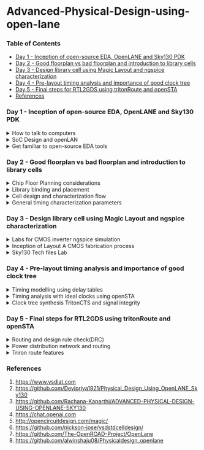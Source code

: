 # Advanced-Physical-Design-using-open-lane

### Table of Contents
- [Day 1 - Inception of open-source EDA, OpenLANE and Sky130 PDK](#day-1---inception-of-open-source-eda-openlane-and-sky130-pdk)
- [Day 2 - Good floorplan vs bad floorplan and introduction to library cells](#day-2---good-floorplan-vs-bad-floorplan-and-introduction-to-library-cells)
- [Day 3 - Design library cell using Magic Layout and ngspice characterization](#day-3---design-library-cell-using-magic-layout-and-ngspice-characterization)
- [Day 4 - Pre-layout timing analysis and importance of good clock tree](day-4---pre-layout-timing-analysis-and-importance-of-good-clock-tree)
- [Day 5 - Final steps for RTL2GDS using tritonRoute and openSTA](#day-5---final-steps-for-rtl2gds-using-tritonroute-and-opensta)
- [References](#references)

### Day 1 - Inception of open-source EDA, OpenLANE and Sky130 PDK
<details>
<summary>
How to talk to computers
</summary>    

The typical block diagram of a Arduino Microcontroller chip is shown here:  
<img width="500" alt="image" src="https://github.com/Lasya-G/Advanced-Physical-Design-using-open-lane/assets/140998582/553e99e1-a364-4c64-9e1a-5d61875c29c5">  

The package QFN-48 is shown below:  
<img width="500" alt="image" src="https://github.com/Lasya-G/Advanced-Physical-Design-using-open-lane/assets/140998582/609997e6-bf91-4950-8418-a2e7846337fe">  

The interface of the chip with package and the pads, core, die is shown here:
<img width="500" alt="Screenshot from 2023-09-05 19-16-57" src="https://github.com/Lasya-G/Advanced-Physical-Design-using-open-lane/assets/140998582/2ef42a7a-2c0d-4cd1-b7bb-3a44c9f6ac1a"> <img width="500" alt="image" src="https://github.com/Lasya-G/Advanced-Physical-Design-using-open-lane/assets/140998582/cf5a139e-e506-45a7-96ee-23751897edb5">  
PADS: They are the medium through which the signals are sent to the chip and vice-versa.

- Inorder for a program to run on the procssor, it first needs to get converted into an Assembly language which which finaaly gets converted into machine level language i.e; Binary.  
- The COMPILER converts the High-level language to Assembly level and the ASSEMBLER converts the Assembly level language into the Binary format.  



</details>

<details>
<summary>
SoC Design and openLAN
</summary>

The design of ASIC requires 3 main elements:  
<img width="400" alt="image" src="https://github.com/Lasya-G/Advanced-Physical-Design-using-open-lane/assets/140998582/a1d87924-47f5-4b99-b224-63a885a06366">  

The simplified ASIC design flow is shown below:  
<img width="450" alt="image" src="https://github.com/Lasya-G/Advanced-Physical-Design-using-open-lane/assets/140998582/1ff9041d-9dfe-4a04-b814-d8c18dd0c583">  

- **Synthesis**: This converts RTL into a circuit using the components from the standard cell library. The resultant circuit is described in HDL and is usually referred as gate-level netlist, which is a functional equivalent of RTL. Each cell has a different view depending on the tool used.
<img width="450" alt="image" src="https://github.com/Lasya-G/Advanced-Physical-Design-using-open-lane/assets/140998582/76df67ee-686b-438c-bd43-10d7ed8d6cd7">

- **Floor and Power planning**: The objective is to plan the silicon area and robust power distribution network to power the circuits.
  - Chip-Floor Planning: Partition the chip die between different system building blocks and place the I/O pads.
  - Macro-Floor Planning: We define the macro dimensions and its pin locations. We also define row definitions which is used in placement process.
  - Power PLanning : It is the process of managing and distributing electrical power within an IC to ensure proper functionality, performance, and reliability while minimizing power consumption.
<img width="400" alt="image" src="https://github.com/Lasya-G/Advanced-Physical-Design-using-open-lane/assets/140998582/1ce74b69-b92e-4275-8f02-57eb9ccae251">
<img width="200" alt="image" src="https://github.com/Lasya-G/Advanced-Physical-Design-using-open-lane/assets/140998582/1438aeca-4f1f-4396-86f0-6b965a85fcbc">
<img width="200" alt="image" src="https://github.com/Lasya-G/Advanced-Physical-Design-using-open-lane/assets/140998582/770361da-3faf-4993-8bd4-ff692b42e75b">

- **Placement**: Place the cells on the floorplan rows aligned with the sites. It is usually done in 2 steps:
  - Global placement : Finds the optimal positions for all cells, which can involve cell overlapping
  - Detailed placement : Positions are minimally altered to their fixed positions.
<img width="400" alt="image" src="https://github.com/Lasya-G/Advanced-Physical-Design-using-open-lane/assets/140998582/e3977563-aae6-4fe4-a0a8-45bec22d3799">


- **Clock Tree Synthesis**: It is used to create a clock distribution network inorder to deliver clock to all sequential elements with minimum skew and minimum latency, and in a good shape. It usually looks like a tree.
<img width="400" alt="image" src="https://github.com/Lasya-G/Advanced-Physical-Design-using-open-lane/assets/140998582/56fedd15-636f-4ceb-8cca-9699a8980766">

- **Routing**: Implement the interconnect using the available metal layers. These metal layers tracks form a routing grid. As routing grid is huge, divide and conquer approach is used for routing. First, Global routing generates the routing guides and then the Detailed routing uses the guide to implement actual wiring.

- **Sign Off**: It undergoes **Physical Verification** which includes Design Rules Checking and Layout vs Schematic, and **Timing Verification** which includes Static Timing Analysis.

<img width="500" alt="image" src="https://github.com/Lasya-G/Advanced-Physical-Design-using-open-lane/assets/140998582/7b760c4f-2dd0-40c1-9533-dbb1b13737f8">  

**OpenLane**

- It started as an Open-source flow for a true Open source tape-out experiment.
- Strive is a family of open everything SoCs. <img width="400" alt="image" src="https://github.com/Lasya-G/Advanced-Physical-Design-using-open-lane/assets/140998582/6bbdf602-9033-4594-ab31-5eafb0b70018">
- The main goal of OpenLane is to produce a clean GDSII with no human intervention.
- It is tuned for Skywater 130nm Open PDK, also supports XFAB180 and GF130G.
- It has 2 modes of operation: Autonomous and Interactive.

**OpenLane ASIC Flow**:  
<img width="700" alt="image" src="https://github.com/Lasya-G/Advanced-Physical-Design-using-open-lane/assets/140998582/f02bc1db-eee4-4c52-aa64-98c0a7577b01">   

</details>

<details>
<summary>
Get familiar to open-source EDA tools
</summary>

Follow the below steps for installation of OpenLane:  

```
cd $HOME
git clone https://github.com/The-OpenROAD-Project/OpenLane --recurse-submodules 
cd OpenLane
make
make test
cd /home/ASIC/OpenLane/designs/ci
cp -r * ../
```
Use the following commands to invoke OpenLane and run synthesis:  

```
cd ASIC/OpenLane
make mount
./flow.tcl -interactive
package require openlane 0.9
prep -design picorv32a
run_synthesis
```

<img width="700" alt="image" src="https://github.com/Lasya-G/Advanced-Physical-Design-using-open-lane/assets/140998582/bbe46115-0395-47a2-abce-93d9a9c80714">  

To view the netlist, use the following commands:  
```
cd designs/picorv32a/runs/RUN_2023.09.12_06.50.19//results/synthesis/
gedit picorv32.v
```

<img width="700" alt="image" src="https://github.com/Lasya-G/Advanced-Physical-Design-using-open-lane/assets/140998582/51d96007-594e-4b3f-9bca-d07bc582eb30">  

Synthesis report can be seen by using these:
  ```
cd designs/picorv32a/runs/RUN_2023.09.12_06.50.19//results/synthesis/
gedit 1-synthesis.AREA_0.stat.rpt 
```

<img width="700" alt="image" src="https://github.com/Lasya-G/Advanced-Physical-Design-using-open-lane/assets/140998582/a40f673b-6dfd-4ba6-9e69-c1814e013057">  

Flop ratio = Number of flops/Total number of cells = 1596/10104 = 0.1579 

</details>  

### Day 2 - Good floorplan vs bad floorplan and introduction to library cells
<details>
<summary>
Chip Floor Planning considerations
</summary>

There are 2 important factors to consider in Floorplanning: **Utilization Factor** and **Aspect Ratio**. They are defined as follows:
```
Utilisation Factor =  Area occupied by netlist
                     __________________________
                        Total area of core
```
When Utilization factor is 1, it means the core is completely utilised and there is no space for extra logic. So, we typically maintain the utilization factor as 0.5 or 0.6.  

```

Aspect Ratio =  Height
               ________
                Width

```
The Aspect ratio of 1 implies that the chip is square shaped. Any value other than 1 implies rectanglular chip.  

<i> **Pre-Placed Cells** </i> : They refer to specific logic cells or standard cells that are manually or algorithmically placed in predefined positions on the chip's layout before the automated placement and routing tools are applied to place and connect the rest of the logic cells. The locations of these pre-placement cells should be well defined because once placed, they cannot be altered. Pre-placement cells must always be surrounded by de-coupling capacitors.  

<i> **De-Coupling Capacitors** </i> : When we connect the circuit with wires, there will be some voltage drop as every physical thing has some resistance. This voltage supplied after the drop must always be in the safe range of noise margin. De-coupling capacitors are huge capacitors charged to power supply voltage and placed close the logic circuit. Their role is to decouple the circuit from power supply by supplying the necessary amount of current to the circuit. They pervent crosstalk and enable local communication.  

<img width="400" alt="image" src="https://github.com/Lasya-G/Advanced-Physical-Design-using-open-lane/assets/140998582/9c866db4-70a9-46b1-a5ca-d7bae4870c0b">  

<i> **Power Planning** </i> : 
- Ground Bump is a transient effect that can occur during the operation of the circuit where the voltage level of the ground (GND) signal temporarily rises or "bounces" above its reference voltage due to the switching of digital logic gates or other high-current activities. This condition arises when several blocks or cells try to dissipate power at the same time.
- Voltage droop, also known as voltage sag or voltage drop, refers to a temporary reduction in the power supply voltage at a specific point on the chip when a high current demand occurs. This condition arises when several blocks or cells try to draw power at the same time.

When this ground bump or voltage droop violates the noise margin range, then the desired output is not achievable. Inorder to avoid this, we place ground and power ports in horizontal and vertical positions so that these blokcs draw power or dissipate then to nearest associated port.  
<img width="600" alt="image" src="https://github.com/Lasya-G/Advanced-Physical-Design-using-open-lane/assets/140998582/948ce2d8-5b19-4f80-8c1e-50727e6be2af">  

<i> **Pin Placemnet** </i> : The connectivity information between the gates is coded using Verilog or VHDL language and is defined as the "Netlist". The Pin infromation is stored in between the Die and Core. The ordering of these pins is random as it depends on the placement of the cells. The clock cells is always bigger in size because it needs to drive most of the design blocks and must possess lease resistance.  
<img width="600" alt="image" src="https://github.com/Lasya-G/Advanced-Physical-Design-using-open-lane/assets/140998582/b82518b2-3968-4974-9785-7a1968b310b6">  

<i> **Floor Planning** </i>  

Floorplan of picorv32a is done using the below command:  
```
run_floorplan
```

Post the floorplan run, a .def file will have been created within the "results/floorplan" directory. We may review floorplan files by checking the "floorplan.tcl". The system defaults will have been overriden by switches set in "conifg.tcl" and further overriden by switches set in "sky130A_sky130_fd_sc_hd_config.tcl".  

To view the floorplan, we invoke magic.
```
cd ASIC/OPenLane/designs/picorv32a/runs/RUN_2023_09.16_05.35.04/results/floorplan
magic -T home/.volare/sky130A/libs.tech/magic/sky130A.tech lef read ../../tmp/merged.nom.lef def read picorv32.def &
```

<img width="700" alt="image" src="https://github.com/Lasya-G/Advanced-Physical-Design-using-open-lane/assets/140998582/83f02543-8742-4ef6-914c-bb0bdff2672d">  

</details>

<details>
<summary>
Library binding and placement
</summary>

<i> **Netlist Boinding and initial place design** </i> : First we need to bind the netlist with physical cells. We have shapes for OR, AND and every cell for pratice purpose. But in reality we dont have such shapes, we have give an physical dimensions like rectangles or squares weight and width. This information is given in libs and lefs. Now we place these cells in our design by initilaising it.  
<img width="600" alt="image" src="https://github.com/Lasya-G/Advanced-Physical-Design-using-open-lane/assets/140998582/ab168232-ad2b-42b9-8329-da28a22e3ff7">  

<i> **Placement Optimization** </i> : The next step is placement. Once we initial the design, the logic cells in netlist in its physical dimisoins is placed on the floorplan. Placement is perfomed in 2 stages:

- Global Placement: Cells will be placed randomly in optimal positions which may not be legal and cells may overlap. Optimization is done through reduction of half parameter wire length.
- Detailed Placement: It alters the position of cells post global placement so as to legalise them. Legalisation of cells is important from timing point of view.

<img width="600" alt="image" src="https://github.com/Lasya-G/Advanced-Physical-Design-using-open-lane/assets/140998582/d31aa82f-df6c-4c26-8da3-5c1319b75136">  

Optimization is stage where we estimate the length and capictance, based on that we add buffers. Ideally, Optimization is done for better timing.  

<i> **Congestion aware placement using RePlAce** </i> :  
Use the below command to run placement
```
run_placement
```

<img wudth="600" alt="image" src="https://github.com/Lasya-G/Advanced-Physical-Design-using-open-lane/assets/140998582/9b9947f0-3404-46d5-9c2e-79f4e1834c65">  

</details>

<details>
<summary>
Cell design and characterization flow
</summary>

<i> **Inputs for cell design flow** </i>  : Library is a place where we get information about every cell. It has differents cells with different size, functionality,threshold voltages. There is a typical cell design flow steps.
- Inputs : PDKS(process design kit) : DRC & LVS, SPICE Models, library & user-defined specs.
- Design Steps :Circuit design, Layout design (Art of layout Euler's path and stick diagram), Extraction of parasitics, Characterization (timing, noise, power).
- Outputs: CDL (circuit description language), LEF, GDSII, extracted SPICE netlist (.cir), timing, noise and power .lib files

<img width="250" alt="image" src="https://github.com/Lasya-G/Advanced-Physical-Design-using-open-lane/assets/140998582/feb4c3dd-7c7c-4613-9067-cc1381341540">  

<i> **Standard Cell Characterization Flow** </i> : Characterization refers to the process of gathering and analyzing electrical and performance data for a specific cell or library element. The goal of characterization is to provide accurate and comprehensive information about how the cell behaves under various operating conditions. This information is essential for designing and optimizing digital circuits using these cells.  
A typical standard cell characterization flow includes the following steps:  
- Read in the models and tech files
- Read extracted spice netlist
- Recognise behaviour of the cell
- Read the subcircuits
- Attach power sources
- Apply stimulus to characterization setup
- Provide necessary output capacitance loads
- Provide necessary simulation commands he opensource software called GUNA can be used for characterization. Steps 1-8 are fed into the GUNA software which generates timing, noise and power models.

Now all these 8 steps are fed in together as a configuration file to a characterization software called GUNA. This software generates timing, noise, power models. These .libs are classified as Timing characterization, power characterization and noise characterization.  

<img width="500" alt="image" src="https://github.com/Lasya-G/Advanced-Physical-Design-using-open-lane/assets/140998582/49271f4d-884e-46c1-8ee3-7e57659b5997">  

</details> 

<details>
<summary>
General timing characterization parameters 
</summary> 
  
<i> **Timing threshold definition** </i> :

Timing Definition | Value
------------ | -------------
slew_low_rise_thr  | 20% value
slew_high_rise_thr |  80% value
slew_low_fall_thr | 20% value
slew_high_fall_thr | 80% value
in_rise_thr | 50% value
in_fall_thr | 50% value
out_rise_thr | 50% value
out_fall_thr | 50% value    

<i> **Propagation delay and Tranistion time** </i> :   

- Propagation Delay: Propagation delay refers to the time it takes for a change in an input signal to reach 50% of its final value to produce a corresponding change in the output signal to reach 50% of its final value of a digital circuit.
```
rise delay =  time(out_fall_thr) - time(in_rise_thr)
```

- Transition Time : The time it takes the signal to move between states is the transition time , where the time is measured between 10% and 90% or 20% to 80% of the signal levels.
```
Fall transition time: time(slew_high_fall_thr) - time(slew_low_fall_thr)

Rise transition time: time(slew_high_rise_thr) - time(slew_low_rise_thr)
```

A poor choice of threshold points leads to neative delay value. Therefore a correct choice of thresholds is very important.  

</details>

### Day 3 - Design library cell using Magic Layout and ngspice characterization
<details>
<summary>
Labs for CMOS inverter ngspice simulation
</summary>

<i> **I/O Placer Revision** </i> :  PnR is a iterative flow and hence, we can make changes to the environment variables in the fly to observe the changes in our design. Let us say If I want to change my pin configuration along the core from equvi distance randomly placed to someother placement, we just set that IO mode variable on command prompt as shown below:  
```
set ::env(FP_IO_MODE) 2
```

<i> **Spice deck creation & Simulation for CMOS Inverter** </i> :  
Before performing SPICE simulation, we have to create a SPICE Deck that contains the information about the following:
- Component connectivity - how the components are connected
- Component values - values of each component present in the circuit
- Nodes - number of nodes and the elements connected between the nodes
- Simulation type and parameters - type of simulation to be performed, say operating point, AC analysis or DC Analysis etc
- Capacitance load - value of the capacitance connected at the load
- Model description - model files that should be included in the simulation
- Netlist description

<img width="600" alt="image" src="https://github.com/Lasya-G/Advanced-Physical-Design-using-open-lane/assets/140998582/870c74b3-b2fa-4af5-acef-a85781a5c5d4">   
<img width="600" alt="image" src="https://github.com/Lasya-G/Advanced-Physical-Design-using-open-lane/assets/140998582/1ae8949d-ab0c-4774-96b8-28e94a5614cf">  

<i> **Switching threshold** </i> : The switching threshold of a CMOS inverter is the point on the transfer characteristics where Vin equals Vout(=Vm). At this point, both PMOS and NMOS are in ON state which gives rise to a leakage current.  

<i> **Steps to gitclone vsdstdcelldesign** </i> : The Magic layout of a CMOS inverter will be used so as to intergate the inverter with the picorv32a design. To do this, inverter magic file is sourced from vsdstdcelldesign by cloning it within the <i> home/OpenLane </i> directory as follows:
```
git clone https://github.com/nickson-jose/vsdstdcelldesign
```
This creates a vsdstdcelldesign named folder in the openlane directory. Now, we can view the layout of inverter in magic using the below command:  
```
magic -T libs/sky130A.tech sky130_inv.mag &
```
<img width="600" alt="image" src="https://github.com/Lasya-G/Advanced-Physical-Design-using-open-lane/assets/140998582/10f0c189-fb59-41bd-81b3-77635d335deb">  

</details>
<details>
<summary>
Inception of Layout A CMOS fabrication process
</summary>

<i> **16 Mask CMOS process** </i> :  
The 16-mask CMOS process consists of the following steps:
1. Selection of subtrate: Secting the body/substrate material. <img width="300" alt="image" src="https://github.com/Lasya-G/Advanced-Physical-Design-using-open-lane/assets/140998582/498cf18e-c26d-4d56-85e4-eebb95c9926a"> 
2. Creating active region for transistors: Isolation between active region pockets by SiO2 and Si3N4 deposition followed by photolithography and etching. <img width="300" alt="image" src="https://github.com/Lasya-G/Advanced-Physical-Design-using-open-lane/assets/140998582/c3658e64-e1b2-4c4b-a15b-2e88f066b362">  
3. N-well and P-well formation: Ion implanation by Boron for P-well and by Phosphorous for N-well formation. <img width="300" alt="image" src="https://github.com/Lasya-G/Advanced-Physical-Design-using-open-lane/assets/140998582/cdfe9703-6187-40a5-85cb-c737759e9a1e">  
4. Formation of gate terminal: NMOS and PMOS gates formed by photolithography techniques. <img width="300" alt="image" src="https://github.com/Lasya-G/Advanced-Physical-Design-using-open-lane/assets/140998582/05e4dcf3-665e-41b3-b268-08f2b7ace7b9">
5. LDD (lightly doped drain) formation: LDD formed to prevent hot electron effect. <img width="300" alt="image" src="https://github.com/Lasya-G/Advanced-Physical-Design-using-open-lane/assets/140998582/84af76f3-696d-4c6b-b1b0-8fbe6e89cca0">
6. Source & drain formation: Screen oxide added to avoid channelling during implants followed by Aresenic implantation and annealing.  <img width="300" alt="image" src="https://github.com/Lasya-G/Advanced-Physical-Design-using-open-lane/assets/140998582/1e1df456-0e5b-4004-8237-87f144ee0384">
7. Local interconnect formation: Removal of screen oxide by HF etching. Deposition of Ti for low resistant contacts.  <img width="300" alt="image" src="https://github.com/Lasya-G/Advanced-Physical-Design-using-open-lane/assets/140998582/8ad5c234-8df4-4de6-9b1e-40b7203ed78f">  
8. Higher level metal formation: CMP for planarization followed by TiN and Tungsten deposition. Top SiN layer for chip protection.
<img width="500" alt="image" src="https://github.com/Lasya-G/Advanced-Physical-Design-using-open-lane/assets/140998582/a8e3ec3e-9dc4-4426-888a-a85f3a5b68d2">

The 16 masks used in the above process are:  

- *Substrate Mask (Mask 1):* This mask defines the active regions on the silicon wafer where transistors and other devices will be formed. It specifies the boundaries of the N-well and P-well regions.
- *Threshold Voltage Adjustment Mask (Mask 2):* This mask adjusts the threshold voltage of the transistors by defining the regions where threshold voltage implants are required.
- *Gate Oxide Mask (Mask 3):* This mask defines the areas where gate oxide will be grown or deposited. The gate oxide acts as an insulator between the gate electrode and the silicon substrate.
- *Poly-Silicon Gate Mask (Mask 4):* This mask defines the gate electrodes for both N-channel and P-channel transistors. It outlines the shape of the gates.
- *N+ and P+ Diffusion Masks (Masks 5 and 6):* These masks define the source and drain regions for the N-channel and P-channel transistors, respectively. These regions are typically doped with impurities to create the necessary electrical characteristics.
- *Contact Mask (Mask 7):* This mask defines the openings for contacts, which allow the metal layers to connect to the underlying silicon.
- *First Metal Layer Mask (Mask 8):* This mask defines the first layer of metal interconnects that connect various components on the chip, such as transistors and contacts.
- *Interlayer Dielectric (ILD) Mask (Mask 9):* This mask defines the dielectric material that insulates metal layers from each other. It also specifies the locations of vias for vertical connections.
- *Via Mask (Mask 10):* This mask defines the openings in the ILD layer for vias, which enable vertical connections between metal layers.
- *Second Metal Layer Mask (Mask 11):* This mask defines the second layer of metal interconnects, which connect to the underlying metal layer and vias.
- *Barrier Layer Mask (Mask 12):* This mask defines layers used to improve adhesion between metal and dielectric, enhancing the reliability of the interconnects.
- *Third Metal Layer Mask (Mask 13):* This mask defines the third layer of metal interconnects, which can connect to the lower metal layers through vias.
- *Passivation Layer Mask (Mask 14):* This mask defines the protective passivation layer that covers the entire chip, protecting it from external factors and contamination.
- *Bond Pad Mask (Mask 15):* This mask defines the locations of bond pads, which are used for external electrical connections and testing.
- *Test Structure Mask (Mask 16):* This mask includes various test structures used for quality control, testing, and characterization during manufacturing.

</details>

<details>
<summary>
Sky130 Tech files Lab
</summary>


<i> **Spice Extraction** </i> : Use the below commands in tkcon to achieve .mag to .spice extraction:  
```
extract all
ext2spice cthresh 0 rethresh 0
ext2spice
```
ext2spice commands converts the ext file to spice netlist. cthreh and rthresh are the switches to extract all the parasitic resistance and capacitance. The extracted spice list has to be modified as shown below to use ngspice to perform simulation:
<img width="600" alt="image" src="https://github.com/Lasya-G/Advanced-Physical-Design-using-open-lane/assets/140998582/7c203860-da34-45ef-8c01-d72d22fa5df7">

Use the following command to simulate spice netlist and plot the waveform:
```
ngspice sky130_inv.spice
plot y vs time a
```
<img width="500" alt="image" src="https://github.com/Lasya-G/Advanced-Physical-Design-using-open-lane/assets/140998582/0165717e-8401-4b2a-b939-9de2db8daa1e">

The spikes in the output at switching points is due to low capacitance loads. This can be taken care of by editing the spice deck to increase the load capacitance value.

<i> **Inverter Standard cell Characterization** </i> :
Four timing parameters are used to characterize the inverter standard cell:

- Rise transition: Time taken for the output to rise from 20% of max value to 80% of max value.
- Fall transition- Time taken for the output to fall from 80% of max value to 20% of max value.
- Cell rise delay = time(50% output rise) - time(50% input fall)
- Cell fall delay = time(50% output fall) - time(50% input rise)

The above timing parameters can be computed by noting down various values from the ngspice waveform:
```
Rise transition = (2.23843 - 2.17935) = 59.08ps

Fall transition = (4.09291 - 4.05004) = 42.87ps

Cell rise delay = (2.20636 - 2.15) = 56.36ps

Cell fall delay = (4.07479 - 4.05) = 24.79ps
```

<i> **Magic and DRC Rules** </i> :  
The technology file is a setup file that declares layer types, colors, patterns, electrical connectivity, DRC, device extraction rules and rules to read LEF and DEF files. Magic layouts can be sourced from ```opencircuitdesign.com``` using the command:  
```
wget http://opencircuitdesign.com/open_pdks/archive/drc_tests.tgz
tar xfz drc_tests.tgz
```

```
cd drc_tests
magic -d XR met3.mag
```

To analyse DRC errors, magic is invoked and the met3.mag file is opened either from the software as ```file-> open-> met3.mag``` or by running command in tkcon as ```magic -d XR met3```.
DRC errors can be found by selecting a component and typing: ```drc why``` in tkcon.  

The descriptions of DRC rules can be found in the [SKY130 PDK’s documentation](https://skywater-pdk.readthedocs.io/en/main/rules/).


</details>  


### Day 4 - Pre-layout timing analysis and importance of good clock tree
<details>
<summary>
Timing modelling using delay tables
</summary>

<i> **Steps to convert Grid info inti Track info** </i>:  
A requirement for ports as specified in ```tracks.info``` is that they should be at intersection of horizontal and vertical tracks. The CMOS Inverter ports A and Y are on li1 layer. It needs to be ensured that they're on the intersection of horizontal and vertical tracks. We access the tracks.info file for the pitch and direction information:  

<img width="500" alt="image" src="https://github.com/Lasya-G/Advanced-Physical-Design-using-open-lane/assets/140998582/5eebb2b0-aea1-437c-82bb-8f4ad009a507">  

To ensure that ports lie on the intersection point, the grid spacing in Magic (tkcon) must be changed to the li1 X and li1 Y values. Convergence of grid and tracks can be achieved using the following command:
```
grid 0.46um 0.34um 0.23um 0.17um
```
<img width="600" alt="image" src="https://github.com/Lasya-G/Advanced-Physical-Design-using-open-lane/assets/140998582/41cd60d2-6db7-42b9-b981-7f1ba1a92fd1">  

<i> **Steps to convert magic layout to std cell LEF** </i> :  
Next step is extracting LEF file for the cell. However, certain properties and definitions need to be set to the pins of the cell which aid the placer and router tool. For LEF files, a cell that contains ports is written as a macro cell, and the ports are the declared PINs of the macro. Our objective is to extract LEF from a given layout (here of a simple CMOS inverter) in standard format. Defining port and setting correct class and use attributes to each port is the first step. Ports of the layout are the pins of lef file.
- Select port->Edit->text and make the following changes:
<img width="500" alt="Screenshot from 2023-09-16 14-36-42" src="https://github.com/Lasya-G/Advanced-Physical-Design-using-open-lane/assets/140998582/587e87a8-bae9-4118-ac36-ef7b4db246f8">
The same procedure is followed for Y, VPWR, VGND:
<img width="500" alt="image" src="https://github.com/Lasya-G/Advanced-Physical-Design-using-open-lane/assets/140998582/809901b7-d9bd-428e-b9cb-835c593be6a0">
<img width="500" alt="image" src="https://github.com/Lasya-G/Advanced-Physical-Design-using-open-lane/assets/140998582/9810cfc9-2cd1-4347-bfda-a80563d89d82">
<img width="500" alt="image" src="https://github.com/Lasya-G/Advanced-Physical-Design-using-open-lane/assets/140998582/64d6e59d-95d5-4031-9172-d68625300d5d">

<i> **Standard cell LEF generation** </i> :
Before the CMOS Inverter standard cell LEF is extracted, the purpose of ports must be defined:
```
//Select A area

port class input
port use signal

//Select Y area

port class output
port use signal

//Select VPWR area

port class inout
port use power

//Select VGND area

port class inout
port use ground
```

LEF extraction is done using the below command:
```
lef write
```
This generates sky130_vsdinv.lef file.  

<i> **Steps to include to custome cell in design** </i> :  
To include custom cell into syntheis:  
- Copy file to picorv32a location.
- In the config.json file, make the following changes:
```

{
    "DESIGN_NAME": "picorv32",
    "VERILOG_FILES": "dir::src/picorv32a.v",
    "CLOCK_PORT": "clk",
    "CLOCK_NET": "clk",
    "GLB_RESIZER_TIMING_OPTIMIZATIONS": true,
    "RUN_HEURISTIC_DIODE_INSERTION": true,
    "DIODE_ON_PORTS": "in",
    "GPL_CELL_PADDING": 2,
    "DPL_CELL_PADDING": 2,
    "CLOCK_PERIOD": 24,
    "FP_CORE_UTIL": 35,
    "PL_RANDOM_GLB_PLACEMENT": 1,
    "PL_TARGET_DENSITY": 0.5,
    "FP_SIZING": "relative",
    "LIB_SYNTH":"dir::src/sky130_fd_sc_hd__typical.lib",
    "LIB_FASTEST":"dir::src/sky130_fd_sc_hd__fast.lib",
    "LIB_SLOWEST":"dir::src/sky130_fd_sc_hd__slow.lib",
    "LIB_TYPICAL":"dir::src/sky130_fd_sc_hd__typical.lib",
    "TEST_EXTERNAL_GLOB":"dir::/src/*",
    "SYNTH_DRIVING_CELL":"sky130_vsdinv",
    "MAX_FANOUT_CONSTRAINT": 4,
    "pdk::sky130*": {
        "MAX_FANOUT_CONSTRAINT": 6,
        "scl::sky130_fd_sc_ms": {
            "FP_CORE_UTIL": 30
        }
    }
}
```

Now, run OpenLane using the following commands:
```
prep -design picorv32a
set lefs [glob $::env(DESIGN_DIR)/src/*.lef]
add_lefs -src $lefs
run_synthesis
```
<img width="500" alt="image" src="https://github.com/Lasya-G/Advanced-Physical-Design-using-open-lane/assets/140998582/bc730d67-71a7-4fb1-a161-4a31d85a6104">  

Now we use the below commands to run floorplan and placement:
```
run_floorplan
run_placement
```

<img width="600" alt="image" src="https://github.com/Lasya-G/Advanced-Physical-Design-using-open-lane/assets/140998582/749854e4-62cb-48fa-89bb-8544844bfd1b">    



<i> **Dealy Tables** </i> :  
We encounter several types of delays in ASIC design. They are as follows:Gate delay or Intrinsic delay,Net delay or Interconnect delay or Wire delay or Extrinsic delay or Flight time, Transition or Slew,Propagation delay,Contamination delay. Wire delays or extrinsic delays are calculated using output drive strength, input capacitance and wire load models. Other delays are intrinsic properties of each and every gate. Delays are interdependent on different electrical properties.Input capacitance of the logic gate is a function of output state, output loads and input slew rate, Internal timing arcs and output slew rate is a function of switching inputs, Capacitance of the wire is dependent on frequency. Lets say two scenarios, we have long wire and the cell(X1) is sitting at the end of the wire : the delay of this cell will be different because of the bad transition that caused due to the resistance and capcitances on the long wire. we have the same cell sitting at the end of the short wire: the delay of this will be different since the transistion is not that bad comapred. Eventhough both are same cells, depending upon the input tran, the delay got changed. Same goes with o/p load also.  

<img width="600" alt="image" src="https://github.com/Lasya-G/Advanced-Physical-Design-using-open-lane/assets/140998582/75274263-46c7-45a7-b494-a95286fc040e">  

</details>

<details>
<summary>
Timing analysis with ideal clocks using openSTA
</summary>

<i> **Setup timing Analysis(Flip flop)** </i> :  
Setup time is the required time duration that the input data MUST be stable before the triggering-edge of the clock. If data is changing within this setup time window, the input data might be lost and not stored in the flip-flop as metastability might occur. What is metastability? When setup and hold time requirements are violated, the flip-flop state becomes unstable, and after an unpredictable duration, the state of the flip-flop can settle either way (1 or 0). This scenario is known as metastability. As shown in the following diagram, output Q1 passes through the slow logic and arrives late at the input D2 of FF2, which leads to setup time violation and the loss of the new data. Thus combinational delay must be less than clock frequency - setup time.  

<img width="600" alt="image" src="https://github.com/Lasya-G/Advanced-Physical-Design-using-open-lane/assets/140998582/62aa2cbb-93d9-4045-9ca4-12c2ca1675ca">  
  

**Clock Jitter**:  This is a characteristic of the clock source and the clock signal environment. It can be defined as “deviation of a clock edge from its ideal location.” Clock jitter is typically caused by clock generator circuitry, noise, power supply variations, interference from nearby circuitry etc. Jitter is a contributing factor to the design margin specified for timing closure.  
<img width="600" alt="image" src="https://github.com/Lasya-G/Advanced-Physical-Design-using-open-lane/assets/140998582/5ab2d48b-fb60-4cd4-bd5c-72eaf7402bd6">  

<i> **Post-synthesis timing analysis using Openlane** </i> :

Timing analysis is carried out outside the openLANE flow using OpenSTA tool. For this, a new file pre_sta.conf is created. This file would be reqiured to carry out the STA analysis. Invoke OpenSTA outside the openLANE flow as follows:
```
sta pre_sta.conf
```

Since clock tree synthesis has not been performed yet, the analysis is with respect to ideal clocks and only setup time slack is taken into consideration. The slack value is the difference between data required time and data arrival time. The worst slack value must be greater than or equal to zero. If a negative slack is obtained, following steps may be followed:
- Change synthesis strategy, synthesis buffering and synthesis sizing values.
- Review maximum fanout of cells and replace cells with high fanout.

</details>

<details>
<summary>
Clock tree synthesis TritonCTS and signal integrity
</summary>

The purpose of building a clock tree is enable the clock input to reach every element and to ensure a zero clock skew. H-tree is a common methodology followed in CTS. Before attempting a CTS run in TritonCTS tool, if the slack was attempted to be reduced in previous run, the netlist may have gotten modified by cell replacement techniques. Therefore, the verilog file needs to be modified using the write_verilog command. In this stage clock is propagated and make sure that clock reaches each and every clock pin from clock source with mininimum skew and insertion delay. Inorder to do this, we implement H-tree using mid point strategy.  

- **Balanced Tree CTS**: In a balanced tree CTS, the clock signal is distributed in a balanced manner, often resembling a binary tree structure. This approach aims to provide roughly equal path lengths to all clock sinks (flip-flops) to minimize clock skew. It's relatively straightforward to implement and analyze but may not be the most power-efficient solution.

- **H-tree CTS**: An H-tree CTS uses a hierarchical tree structure, resembling the letter "H." It is particularly effective for distributing clock signals across large chip areas. The hierarchical structure can help reduce clock skew and optimize power consumption.
<img width="500" alt="image" src="https://github.com/Lasya-G/Advanced-Physical-Design-using-open-lane/assets/140998582/6269d08b-5895-4f04-931c-be311a162db0">

- **Star CTS**: In a star CTS, the clock signal is distributed from a single central point (like a star) to all the flip-flops. This approach simplifies clock distribution and minimizes clock skew but may require a higher number of buffers near the source.

- **Global-Local CTS**: Global-Local CTS is a hybrid approach that combines elements of both star and tree topologies. The global clock tree distributes the clock signal to major clock domains, while local trees within each domain further distribute the clock. This approach balances between global and local optimization, addressing both chip-wide and domain-specific clocking requirements.

- **Mesh CTS**: In a mesh CTS, clock wires are arranged in a mesh-like grid pattern, and each flip-flop is connected to the nearest available clock wire. It is often used in highly regular and structured designs, such as memory arrays. Mesh CTS can offer a balance between simplicity and skew minimization.

- **Adaptive CTS**: Adaptive CTS techniques adjust the clock tree structure dynamically based on the timing and congestion constraints of the design. This approach allows for greater flexibility and adaptability in meeting design goals but may be more complex to implement.

<i> **CrossTalk** </i> :  Crosstalk is a disturbance caused by the electric or magnetic fields of one telecommunication signal affecting a signal in an adjacent circuit. Essentially, every electrical signal has a varying electromagnetic field. Whenever these fields overlap, unwanted signals -- capacitive, conductive or inductive coupling -- cause electromagnetic interference (EMI) that can create crosstalk. Overlap can occur with structured cabling, integrated circuit design, audio electronics and other connectivity systems. For example, if there are two wires in close proximity that are carrying different signals, their currents will create magnetic fields that induce a weaker signal in the neighboring wire. Impact: Crosstalk is a significant concern in VLSI design due to the high integration density of components on a chip. Uncontrolled crosstalk can lead to data corruption, timing violations, and increased power consumption. Mitigation: VLSI designers employ various techniques to mitigate crosstalk, such as optimizing layout and routing, using appropriate shielding, implementing proper clock distribution strategies, and utilizing clock gating to reduce dynamic power consumption when logic is idle.  

<img width="600" alt="image" src="https://github.com/Lasya-G/Advanced-Physical-Design-using-open-lane/assets/140998582/79620abf-1e88-4fec-8938-1622c3a4a722">  

<i> **Clock Net Shielding** </i> : Shielding is done so as to prevent gltch. Shields are connected to VDD or GND. The shields do not switch.VLSI designers may use shielding techniques to isolate the clock network from other signals, reducing the risk of interference. This can include dedicated clock routing layers, clock tree synthesis algorithms, and buffer insertion to manage clock distribution more effectively. Clock Domain Isolation: VLSI designs often have multiple clock domains. Shielding and proper clock gating help ensure that clock signals do not propagate between domains, avoiding metastability issues and maintaining synchronization.  

<img width="600" alt="image" src="https://github.com/Lasya-G/Advanced-Physical-Design-using-open-lane/assets/140998582/1a7157d8-6181-4c9c-85e6-3208090e38f8">  

<i> **LAB** </i> :  
The purpose of building a clock tree is enable the clock input to reach every element and to ensure a zero clock skew. H-tree is a common methodology followed in CTS. Before attempting a CTS run in TritonCTS tool, if the slack was attempted to be reduced in previous run, the netlist may have gotten modified by cell replacement techniques. Therefore, the verilog file needs to be modified using the ```write_verilog``` command. Then, the synthesis, floorplan and placement is run again.   
To run CTS use the below command:
```
run_cts
```

After CTS run, my slack values are:
```
setup = 13.45
Hold = 0.16
```
<img width="600" alt="image" src="https://github.com/Lasya-G/Advanced-Physical-Design-using-open-lane/assets/140998582/ea432a79-0497-4ab5-8fd9-90286c5e06bf">  

Here, my both values are not voilating as they are positive.  
Since, clock is propagated, from this stage, we do timing analysis with real clocks. From now post cts analysis is performed by operoad within the openlane flow:
```
openroad
read_lef <path of merge.nom.lef>
read_def <path of def>
write_db pico_cts.db
read_db pico_cts.db
read_verilog /home/parallels/OpenLane/designs/picorv32a/runs/RUN_09-09_11-20/results/synthesis/picorv32a.v
read_liberty $::env(LIB_SYNTH_COMPLETE)
read_sdc /home/parallels/OpenLane/designs/picorv32a/src/my_base.sdc
set_propagated_clock (all_clocks)
report_checks -path_delay min_max -format full_clock_expanded -digits 4
```


To check all the clock buffers, use these commands in openlane:
```
echo $::env(CTS_CLK_BUFFER_LIST)
set $::env(CTS_CLK_BUFFER_LIST) [lreplace $::env(CTS_CLK_BUFFER_LIST) 0 0]
echo $::env(CTS_CLK_BUFFER_LIST)
```

</details>

### Day 5 - Final steps for RTL2GDS using tritonRoute and openSTA
<details>
<summary>
Routing and design rule check(DRC)
</summary>

<i> **Maze Routing and Lee's algorithm** </i>:  
Routing is the process of creating physical connections based on logical connectivity. Signal pins are connected by routing metal interconnects. Routed metal paths must meet timing, clock skew, max trans/cap requirements and also physical DRC requirements. In grid based routing system each metal layer has its own tracks and preferred routing direction which are defined in a unified cell in the standard cell library.  
There are four steps of routing operations:
1. Global routing
2. Track assignment
3. Detail routing
4. Search and repair

The Maze Routing algorithm, such as the Lee algorithm, is one approach for solving routing problems. In this method, a grid similar to the one created during cell customization is utilized for routing purposes. The Lee algorithm starts with two designated points, the source and target, and leverages the routing grid to identify the shortest or optimal route between them. The algorithm assigns labels to neighboring grid cells around the source, incrementing them from 1 until it reaches the target (for instance, from 1 to 7). Various paths may emerge during this process, including L-shaped and zigzag-shaped routes. The Lee algorithm prioritizes selecting the best path, typically favoring L-shaped routes over zigzags. If no L-shaped paths are available, it may resort to zigzag routes. This approach is particularly valuable for global routing tasks. However, the Lee algorithm has limitations. It essentially constructs a maze and then numbers its cells from the source to the target. While effective for routing between two pins, it can be time-consuming when dealing with millions of pins. There are alternative algorithms that address similar routing challenges.  

<img width="600" alt="image" src="https://github.com/Lasya-G/Advanced-Physical-Design-using-open-lane/assets/140998582/a6c25672-e5f3-462c-bf28-5ddc93d8b1b3">  

<i> **DRC** </i> :  

Design Rule Checking (DRC) verifies as to whether a specific design meets the constraints imposed by the process technology to be used for its manufacturing. DRC checking is an essential part of the physical design flow and ensures the design meets manufacturing requirements and will not result in a chip failure. The process technology rules are provided by process engineers and/or fabrication facility.Each process technology will have its own set of rules. The number of DRC rules and complexity of rules increases as the manufacturing technology shrinks at advanced nodes DRC verifies whether a design meets the predefined process technology rules given by the foundry for its manufacturing. DRC checking is an essential part of the physical design flow and ensures the design meets manufacturing requirements and will not result in a chip failure. It defines the Quality of chip. They are so many DRCs, let us see few of them Design rules for physical wires Minimum width of the wire Minimum spacing between the wires Minimum pitch of the wire To solve signal short violation, we take the metal layer and put it on to upper metal layer. We check via rules via width via spacing.  

<img width="250" alt="image" src="https://github.com/Lasya-G/Advanced-Physical-Design-using-open-lane/assets/140998582/f4e6ba96-3deb-4675-9fe0-ca6daa30e10a">  
<img width="250" alt="image" src="https://github.com/Lasya-G/Advanced-Physical-Design-using-open-lane/assets/140998582/47135e42-21e1-4e5f-a7cb-fccdcd90fe96">  
<img width="250" alt="image" src="https://github.com/Lasya-G/Advanced-Physical-Design-using-open-lane/assets/140998582/cc9c05ac-5dd5-4e4f-ad3a-d36b8ffa1262">  

<img width="250" alt="image" src="https://github.com/Lasya-G/Advanced-Physical-Design-using-open-lane/assets/140998582/75a51f01-c34b-4b17-be9b-b25a10413c85">  
<img width="250" alt="image" src="https://github.com/Lasya-G/Advanced-Physical-Design-using-open-lane/assets/140998582/47022cb5-9530-47e5-a3a0-d0236d538609">  
<img width="250" alt="image" src="https://github.com/Lasya-G/Advanced-Physical-Design-using-open-lane/assets/140998582/b68b0bf8-3006-4fc3-9dea-613ef70bd369">  

<img width="500" alt="image" src="https://github.com/Lasya-G/Advanced-Physical-Design-using-open-lane/assets/140998582/9cd493b1-9e9a-4dd2-a081-f892253ebcdf">  

</details>
<details>
<summary>
Power distribution network and routing
</summary>

<i> **LAB** </i> :  
PDN must be generated after CTS and post-CTS STA analyses.
```
gen_pdn
```

We can confirm the success of PDN by checking the current def environment variable: ```echo $::env(CURRENT_DEF)```  

- ```gen_pdn``` - Generates the Power Distribution network.
- The power distribution network has to take the ```design_cts.def``` as the input def file.This will create the grid and the straps for the Vdd and the ground. These are placed around the standard cells.
- The standard cells are designed such that it's height is multiples of the space between the Vdd and the ground rails. Here, the pitch is 2.72. Only if the above conditions are adhered it is possible to power the standard cells.
- The power to the chip, enters through the power pads. There is each for Vdd and Gnd
- From the pads, the power enters the rings, through the via. The straps are connected to the ring. Vdd straps are connected to the Vdd ring and the Gnd Straps are connected to the Gnd ring. There are horizontal and the vertical straps.
- Now the power has to be supplied from the straps to the standard cells. The straps are connected to the rails of the standard cells.
- If macros are present then the straps attach to the rings of the macros via the macro pads and the pdn for the macro is pre-done.
- There are definitions for the straps and the railss. In this design straps are at metal layer 4 and 5 and the standard cell rails are at the metal layer 1. Vias connect accross the layers as required.

<img width="600" alt="image" src="https://github.com/Lasya-G/Advanced-Physical-Design-using-open-lane/assets/140998582/d621bace-65ac-4995-aaf5-8256c019bd40">  

<i> **Routing** </i> :
OpenLANE uses the TritonRoute tool for routing. There are 2 stages of routing:
1. Global routing: Routing region is divided into rectangle grids which are represented as course 3D routes (Fastroute tool).
2. Detailed routing: Finer grids and routing guides used to implement physical wiring (TritonRoute tool).

<img width="600" alt="image" src="https://github.com/Lasya-G/Advanced-Physical-Design-using-open-lane/assets/140998582/9ecd3b99-7633-4f06-82c5-dc953564fc62">  


</details>

<details>
<summary>
Triron route features
</summary>

Features of TritonRoute:
- Honouring pre-processed route guides.
- Assumes that each net satisfies inter guide connectivity.
- Uses MILP based panel routing scheme.
- Intra-layer parallel and inter-layer sequential routing framework.

<i> **Pre-processed route guides** </i> :  TritonRoute places significant emphasis on following pre-processed route guides. This involves several actions:
- Initial Route Guide Analysis: TritonRoute analyzes the directions specified in the preferred route guides. If any non-directional routing guides are identified, it breaks them down into unit widths.
- Guide Splitting: In cases where non-directional routing guides are encountered, TritonRoute divides them into unit widths to facilitate routing.
- Guide Merging: TritonRoute merges guides that are orthogonal (touching guides) to the preferred guides, streamlining the routing process.
- Guide Bridging: When it encounters guides that run parallel to the preferred routing guides, TritonRoute employs an additional layer to bridge them, ensuring efficient routing within the preprocessed guides.
- Assumes route guide for each net satisfy inter guide connectivity Same metal layer with touching guides or neighbouring metal layers with nonzero vertically overlapped area( via are placed ).each unconnected termial i.e., pin of a standard cell instance should have its pin shape overlapped by a routing guide( a black dot(pin) with purple box(metal1 layer))

<img width="500" alt="![image](https://github.com/Lasya-G/Advanced-Physical-Design-using-open-lane/assets/140998582/007ef3bb-4477-42ba-b936-1d0b58918c5e)

<i> **Inter guide connectivity and intra-inter layer routing** </i> :
Two guides are connected if They are on the same metal layer with touching edges or they are on neighbouring metal layers with a non zero vertically overlapped area. Each unconnected terminal should have its pin shape overlapped by a route guide.  
<img width="500" alt="image" src="https://github.com/Lasya-G/Advanced-Physical-Design-using-open-lane/assets/140998582/d3594a3d-6a6b-4505-9a10-ffd2d44a0fb9">  

<img width="500" alt="image" src="https://github.com/Lasya-G/Advanced-Physical-Design-using-open-lane/assets/140998582/6ad6605e-0856-417e-a329-d7de50eb5420">  

<i> **Handling connectivity** </i> :  
The inputs to triton detailed route are lef file, def file, preprocessed route guides. THe outputs are detailed routing solutions with optimized wire length and via coun. Constraint files: Route guide honoring, connectivity constraints and design rules.
- Access Point: An on grid metal poiny on the route guide, used to connect to lower layer segments, upperlayer pins or io ports.
- Access Point Cluster: A collection of all access points derived from lower layer segments upper layer guide a pin or an io port.

<img width="600" alt="image" src="https://github.com/Lasya-G/Advanced-Physical-Design-using-open-lane/assets/140998582/9db457f1-a6cb-496e-bd12-4f4486b9f857">  

<i> **Topology Algorithm** </i> :  
<img width="500" alt="image" src="https://github.com/Lasya-G/Advanced-Physical-Design-using-open-lane/assets/140998582/d351c6a6-6b30-406e-8e31-6809259683df">  




</details>

### References
1. https://www.vsdiat.com
2. https://github.com/Devipriya1921/Physical_Design_Using_OpenLANE_Sky130
3. https://github.com/Rachana-Kaparthi/ADVANCED-PHYSICAL-DESIGN-USING-OPENLANE-SKY130
4. https://chat.openai.com
5. http://opencircuitdesign.com/magic/
6. https://github.com/nickson-jose/vsdstdcelldesign/
7. https://github.com/The-OpenROAD-Project/OpenLane
8. https://github.com/alwinshaju08/Physicaldesign_openlane

